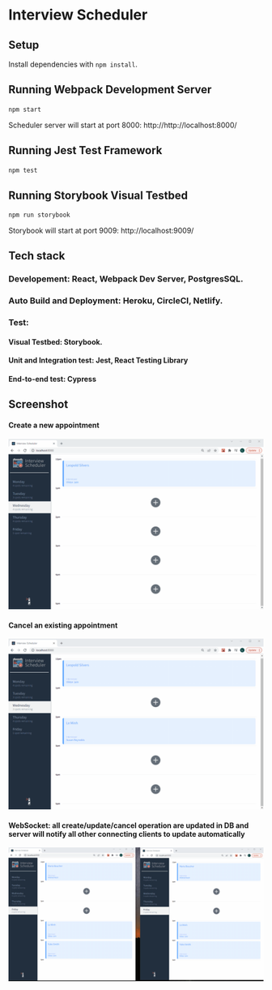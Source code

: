 # Interview Scheduler

## Setup

Install dependencies with `npm install`.

## Running Webpack Development Server

```sh
npm start
```
Scheduler server will start at port 8000: http://http://localhost:8000/

## Running Jest Test Framework

```sh
npm test
```

## Running Storybook Visual Testbed

```sh
npm run storybook
```
Storybook will start at port 9009: http://localhost:9009/

## Tech stack

### Developement: React, Webpack Dev Server, PostgresSQL.
### Auto Build and Deployment: Heroku, CircleCI, Netlify.
### Test: 
  #### Visual Testbed: Storybook.
  #### Unit and Integration test: Jest, React Testing Library
  #### End-to-end test: Cypress


## Screenshot



#### Create a new appointment

![Create a new appointment](https://github.com/MikeNguyenTT/scheduler/blob/master/docs/Saving.gif?raw=true)



#### Cancel an existing appointment

![Cancel an existing appointment](https://github.com/MikeNguyenTT/scheduler/blob/master/docs/Deleting.gif?raw=true)



#### WebSocket: all create/update/cancel operation are updated in DB and server will notify all other connecting clients to update automatically

![Cancel an existing appointment](https://github.com/MikeNguyenTT/scheduler/blob/master/docs/WebSocket.gif?raw=true)
